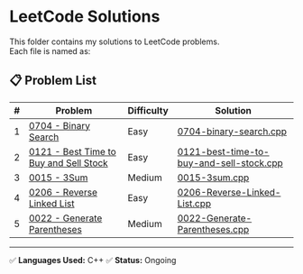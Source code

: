 # LeetCode Solutions

This folder contains my solutions to LeetCode problems.  
Each file is named as:


## 📋 Problem List

| # | Problem | Difficulty | Solution |
|---|---------|------------|----------|
| 1 | [0704 - Binary Search ](https://leetcode.com/problems/binary-search/description/) | Easy | [0704-binary-search.cpp](0704-binary-search.cpp) |
| 2 | [0121 - Best Time to Buy and Sell Stock](https://leetcode.com/problems/best-time-to-buy-and-sell-stock/) | Easy | [0121-best-time-to-buy-and-sell-stock.cpp](0121-best-time-to-buy-and-sell-stock.cpp) |
| 3 | [0015 - 3Sum](https://leetcode.com/problems/3sum/) | Medium | [0015-3sum.cpp](0015-3sum.cpp) |
| 4 | [0206 - Reverse Linked List](https://leetcode.com/problems/reverse-linked-list/) | Easy | [0206-Reverse-Linked-List.cpp](0206-Reverse-Linked-List.cpp) |
| 5 | [0022 - Generate Parentheses](https://leetcode.com/problems/generate-parentheses/) | Medium | [0022-Generate-Parentheses.cpp](0022-generate-parentheses.cpp) |
---

✅ **Languages Used:** C++ 
✅ **Status:** Ongoing


